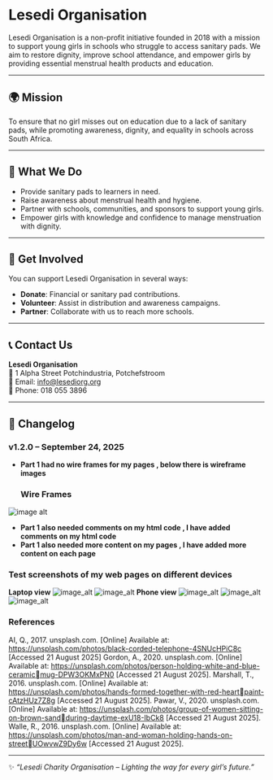 # Lesedi Organisation
Lesedi Organisation is a non-profit initiative founded in 2018 with a mission to support young girls in schools who struggle to access sanitary pads. We aim to restore dignity, improve school attendance, and empower girls by providing essential menstrual health products and education.

---

## 🌍 Mission
To ensure that no girl misses out on education due to a lack of sanitary pads, while promoting awareness, dignity, and equality in schools across South Africa.

---

## 📌 What We Do
- Provide sanitary pads to learners in need.  
- Raise awareness about menstrual health and hygiene.  
- Partner with schools, communities, and sponsors to support young girls.  
- Empower girls with knowledge and confidence to manage menstruation with dignity.  

---

## 🚀 Get Involved
You can support Lesedi Organisation in several ways:
- **Donate**: Financial or sanitary pad contributions.  
- **Volunteer**: Assist in distribution and awareness campaigns.  
- **Partner**: Collaborate with us to reach more schools.  

---

## 📞 Contact Us
**Lesedi Organisation**  
📍 1 Alpha Street Potchindustria, Potchefstroom  
📧 Email: info@lesediorg.org  
📱 Phone: 018 055 3896

---
## 📌 Changelog
### v1.2.0 – September 24, 2025
- **Part 1 had no wire frames for my pages , below there is wireframe images**
  ### Wire Frames
![image alt](https://github.com/ST10496726/lesedicharity/blob/f2b6c3b83c27711172b15ea75108b924f9daaa2f/wireframeaboutus.jpg)

- **Part 1 also needed comments on my html code , I have added comments on my html code**
- **Part 1 also needed more content on my pages , I have added more content on each page**

### Test screenshots of my web pages on different devices
**Laptop view**
![image_alt](https://github.com/ST10496726/lesedicharity/blob/b16a92d7deda0e0c7605a1fd33d72a37b4b3c946/26-09-2025-11-17-30.png)
![image_alt](https://github.com/ST10496726/lesedicharity/blob/b16a92d7deda0e0c7605a1fd33d72a37b4b3c946/26-09-2025-11-16-35.png)
**Phone view**
![image_alt](https://github.com/ST10496726/lesedicharity/blob/74afb3ca48ca01041db25508d71b929ba5a99ad2/Image.jfif)
![image_alt](https://github.com/ST10496726/lesedicharity/blob/74afb3ca48ca01041db25508d71b929ba5a99ad2/Image%20(1).jfif)
![image_alt](https://github.com/ST10496726/lesedicharity/blob/74afb3ca48ca01041db25508d71b929ba5a99ad2/Image%20(2).jfif)

### References
AI, Q., 2017. unsplash.com. [Online] 
Available at: https://unsplash.com/photos/black-corded-telephone-4SNUcHPiC8c 
[Accessed 21 August 2025]
Gordon, A., 2020. unsplash.com. [Online] 
Available at: https://unsplash.com/photos/person-holding-white-and-blue-ceramicmug-DPW3OKMxPN0 
[Accessed 21 August 2025]. 
Marshall, T., 2016. unsplash.com. [Online] 
Available at: https://unsplash.com/photos/hands-formed-together-with-red-heartpaint-cAtzHUz7Z8g 
[Accessed 21 August 2025]. 
Pawar, V., 2020. unsplash.com. [Online] 
Available at: https://unsplash.com/photos/group-of-women-sitting-on-brown-sandduring-daytime-exU18-IbCk8 
[Accessed 21 August 2025]. 
Walle, R., 2016. unsplash.com. [Online] 
Available at: https://unsplash.com/photos/man-and-woman-holding-hands-on-streetUOwvwZ9Dy6w 
[Accessed 21 August 2025]. 


---
✨ *“Lesedi Charity Organisation – Lighting the way for every girl’s future.”*
